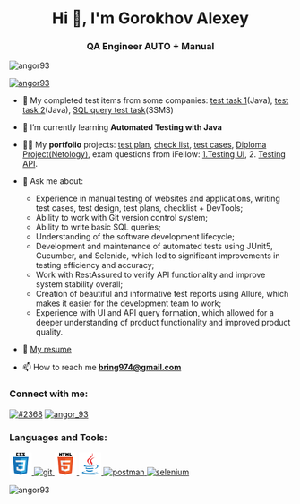 <h1 align="center">Hi 👋, I'm Gorokhov Alexey</h1>
<h3 align="center">QA Engineer AUTO + Manual</h3>

<p align="left"> <img src="https://komarev.com/ghpvc/?username=angor93&label=Profile%20views&color=0e75b6&style=flat" alt="angor93" /> </p>

<p align="left"> <a href="https://github.com/ryo-ma/github-profile-trophy"><img src="https://github-profile-trophy.vercel.app/?username=angor93" alt="angor93" /></a> </p>

- 🔭 My completed test items from some companies: [test task 1](https://github.com/ANgor93/GorokhovJava11TestTask)(Java), [test task 2](https://github.com/ANgor93/TestTaskIFellow/tree/main)(Java), [SQL query test task](https://github.com/ANgor93/SQL-query-test-task/tree/main)(SSMS)
- 🌱 I’m currently learning **Automated Testing with Java**
- 👨‍💻 My **portfolio** projects: [test plan](https://docs.google.com/document/d/1DWmTT2QiZaB2vC8j9a12iPPtNnU76-dOQsyBvopN7-U/edit?usp=sharing), [check list](https://docs.google.com/document/d/1r3oImCng8EgwBtc4MERKhk-lDMiPG6vp8TYzW97yfyA/edit?usp=sharing), [test cases](https://docs.google.com/spreadsheets/d/1CewEeTB4xnHAgkDslJbcNru02DVVxV7hAVrZ7QQN4Lc/edit?usp=sharing), [Diploma Project(Netology)](https://github.com/ANgor93/Diploma-NETOLOGY), exam questions from iFellow: [1.Testing UI](https://github.com/ANgor93/FinalTaskOne), 2. [Testing API](https://github.com/ANgor93/FinalTaskTwo).

- 💬 Ask me about: 

    * Experience in manual testing of websites and applications, writing test cases, test design, test plans, checklist + DevTools;
    * Ability to work with Git version control system;
    * Ability to write basic SQL queries;
    * Understanding of the software development lifecycle;
    * Development and maintenance of automated tests using JUnit5, Cucumber, and Selenide, which led to significant improvements in testing efficiency and accuracy;
    * Work with RestAssured to verify API functionality and improve system stability overall;
    * Creation of beautiful and informative test reports using Allure, which makes it easier for the development team to work;
    * Experience with UI and API query formation, which allowed for a deeper understanding of product functionality and improved product quality.
   
- 📄 [My resume](https://docs.google.com/document/d/1DkCR4YrlvWKydNvFKNkLoBj2m3-0RTqGfCS0LC6FDSE/edit#)
- 📫 How to reach me **bring974@gmail.com** 

<h3 align="left">Connect with me:</h3>
<p align="left">
<a href="https://discord.gg/#2368" target="blank"><img align="center" src="https://raw.githubusercontent.com/rahuldkjain/github-profile-readme-generator/master/src/images/icons/Social/discord.svg" alt="#2368" height="30" width="40" /></a> <a href="https://t.me/angor_93" target="blank"><img align="center" src="https://w7.pngwing.com/pngs/224/500/png-transparent-telegram-logo-computer-icons-others-miscellaneous-blue-angle.png" alt="angor_93" height="30" width="30" /></a>
</p>

<h3 align="left">Languages and Tools:</h3>
<p align="left"> <a href="https://www.w3schools.com/css/" target="_blank" rel="noreferrer"> <img src="https://raw.githubusercontent.com/devicons/devicon/master/icons/css3/css3-original-wordmark.svg" alt="css3" width="40" height="40"/> </a> <a href="https://git-scm.com/" target="_blank" rel="noreferrer"> <img src="https://www.vectorlogo.zone/logos/git-scm/git-scm-icon.svg" alt="git" width="40" height="40"/> </a> <a href="https://www.w3.org/html/" target="_blank" rel="noreferrer"> <img src="https://raw.githubusercontent.com/devicons/devicon/master/icons/html5/html5-original-wordmark.svg" alt="html5" width="40" height="40"/> </a> <a href="https://www.java.com" target="_blank" rel="noreferrer"> <img src="https://raw.githubusercontent.com/devicons/devicon/master/icons/java/java-original.svg" alt="java" width="40" height="40"/> </a> <a href="https://postman.com" target="_blank" rel="noreferrer"> <img src="https://www.vectorlogo.zone/logos/getpostman/getpostman-icon.svg" alt="postman" width="40" height="40"/> </a> <a href="https://www.selenium.dev" target="_blank" rel="noreferrer"> <img src="https://raw.githubusercontent.com/detain/svg-logos/780f25886640cef088af994181646db2f6b1a3f8/svg/selenium-logo.svg" alt="selenium" width="40" height="40"/> </a> </p>

<p><img align="center" src="https://github-readme-stats.vercel.app/api/top-langs?username=angor93&show_icons=true&locale=en&layout=compact" alt="angor93" /></p>
